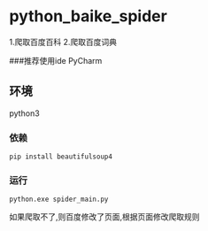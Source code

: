 # python_baike_spider
1.爬取百度百科
2.爬取百度词典

###推荐使用ide PyCharm

## 环境
python3

### 依赖
    pip install beautifulsoup4

### 运行
    python.exe spider_main.py

如果爬取不了,则百度修改了页面,根据页面修改爬取规则